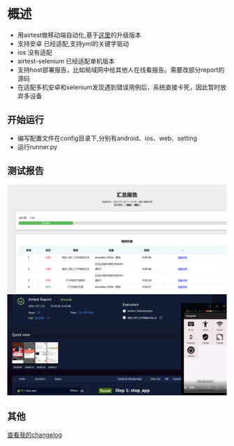 #  概述
- 用airtest做移动端自动化,基于[这里](https://github.com/Louis-me/airtest_auto)的升级版本
- 支持安卓 已经适配,支持yml的关键字驱动
- ios 没有适配
- airtest-selenium 已经适配单机版本
- 支持host部署报告，比如局域网中给其他人在线看报告。需要改部分report的源码
- 在适配多机安卓和selenium发现遇到错误用例后，系统直接卡死，因此暂时放弃多设备
## 开始运行
- 编写配置文件在config目录下,分别有android、ios、web、setting
- 运行runner.py


## 测试报告
![summary.png](img/summary.png "report2.png")
![detail.png](img/detail.png "report2.png")
 
   
## 其他
[查看我的changelog](changelog.MD)

